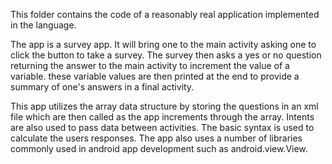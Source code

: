This folder contains the code of a reasonably real application 
implemented in the language.

The app is a survey app. It will bring one to the main activity
asking one to click the button to take a survey.
The survey then asks a yes or no question returning the answer to
the main activity to increment the value of a variable.
these variable values are then printed at the end to provide a 
summary of one's answers in a final activity.

This app utilizes the array data structure by storing the questions
in an xml file which are then called as the app increments through
the array. Intents are also used to pass data between activities. 
The basic syntax is used to calculate the users responses. The
app also uses a number of libraries commonly used in android app
development such as android.view.View.